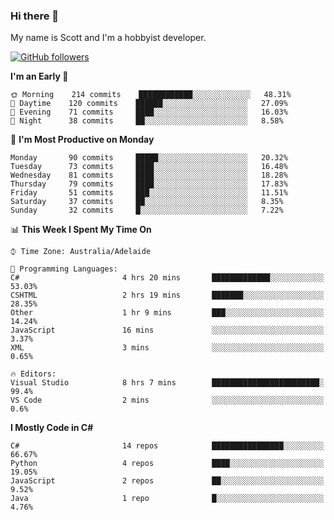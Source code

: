 ### Hi there 👋

My name is Scott and I'm a hobbyist developer.

[![GitHub followers](https://img.shields.io/github/followers/puppetsw?label=Follow&style=social)](https://github.com/puppetsw?tab=followers)

<!--START_SECTION:waka-->
**I'm an Early 🐤** 

```text
🌞 Morning    214 commits    ████████████░░░░░░░░░░░░░   48.31% 
🌆 Daytime    120 commits    ██████░░░░░░░░░░░░░░░░░░░   27.09% 
🌃 Evening    71 commits     ████░░░░░░░░░░░░░░░░░░░░░   16.03% 
🌙 Night      38 commits     ██░░░░░░░░░░░░░░░░░░░░░░░   8.58%

```
📅 **I'm Most Productive on Monday** 

```text
Monday       90 commits     █████░░░░░░░░░░░░░░░░░░░░   20.32% 
Tuesday      73 commits     ████░░░░░░░░░░░░░░░░░░░░░   16.48% 
Wednesday    81 commits     ████░░░░░░░░░░░░░░░░░░░░░   18.28% 
Thursday     79 commits     ████░░░░░░░░░░░░░░░░░░░░░   17.83% 
Friday       51 commits     ███░░░░░░░░░░░░░░░░░░░░░░   11.51% 
Saturday     37 commits     ██░░░░░░░░░░░░░░░░░░░░░░░   8.35% 
Sunday       32 commits     █░░░░░░░░░░░░░░░░░░░░░░░░   7.22%

```


📊 **This Week I Spent My Time On** 

```text
⌚︎ Time Zone: Australia/Adelaide

💬 Programming Languages: 
C#                       4 hrs 20 mins       █████████████░░░░░░░░░░░░   53.03% 
CSHTML                   2 hrs 19 mins       ███████░░░░░░░░░░░░░░░░░░   28.35% 
Other                    1 hr 9 mins         ███░░░░░░░░░░░░░░░░░░░░░░   14.24% 
JavaScript               16 mins             ░░░░░░░░░░░░░░░░░░░░░░░░░   3.37% 
XML                      3 mins              ░░░░░░░░░░░░░░░░░░░░░░░░░   0.65%

🔥 Editors: 
Visual Studio            8 hrs 7 mins        ████████████████████████░   99.4% 
VS Code                  2 mins              ░░░░░░░░░░░░░░░░░░░░░░░░░   0.6%

```

**I Mostly Code in C#** 

```text
C#                       14 repos            ████████████████░░░░░░░░░   66.67% 
Python                   4 repos             ████░░░░░░░░░░░░░░░░░░░░░   19.05% 
JavaScript               2 repos             ██░░░░░░░░░░░░░░░░░░░░░░░   9.52% 
Java                     1 repo              █░░░░░░░░░░░░░░░░░░░░░░░░   4.76%

```



<!--END_SECTION:waka-->

<!--
**puppetsw/puppetsw** is a ✨ _special_ ✨ repository because its `README.md` (this file) appears on your GitHub profile.

Here are some ideas to get you started:

- 🔭 I’m currently working on ...
- 🌱 I’m currently learning ...
- 👯 I’m looking to collaborate on ...
- 🤔 I’m looking for help with ...
- 💬 Ask me about ...
- 📫 How to reach me: ...
- 😄 Pronouns: ...
- ⚡ Fun fact: ...
-->
